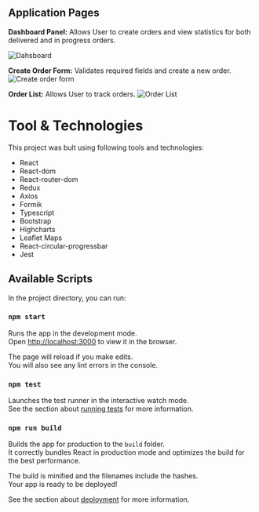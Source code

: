## Application Pages
**Dashboard Panel:** Allows User to create orders and view statistics for both delivered and in progress orders.

![Dahsboard](https://github.com/Hamza01541/React-Order-Management/assets/49500814/cc587133-f1f4-49f2-ab7c-f89dff9f2935)

**Create Order Form:**
Validates required fields and create a new order.
![Create order form](https://github.com/Hamza01541/React-Order-Management/assets/49500814/26fbe309-5e9e-42ac-84a3-a9cda1f4cb30)

**Order List:**  Allows User to track orders.
![Order List](https://github.com/Hamza01541/React-Order-Management/assets/49500814/3b504ad2-b9f2-4c18-bf7f-18c19bb66b8f)

# Tool & Technologies
This project was bult using following tools and technologies:
- React
- React-dom
- React-router-dom
- Redux
- Axios
- Formik
- Typescript
- Bootstrap
- Highcharts
- Leaflet Maps
- React-circular-progressbar
- Jest

## Available Scripts

In the project directory, you can run:

### `npm start`

Runs the app in the development mode.\
Open [http://localhost:3000](http://localhost:3000) to view it in the browser.

The page will reload if you make edits.\
You will also see any lint errors in the console.

### `npm test`

Launches the test runner in the interactive watch mode.\
See the section about [running tests](https://facebook.github.io/create-react-app/docs/running-tests) for more information.

### `npm run build`

Builds the app for production to the `build` folder.\
It correctly bundles React in production mode and optimizes the build for the best performance.

The build is minified and the filenames include the hashes.\
Your app is ready to be deployed!

See the section about [deployment](https://facebook.github.io/create-react-app/docs/deployment) for more information.
